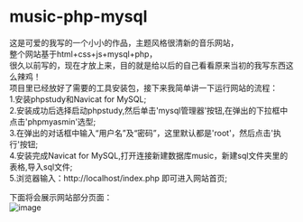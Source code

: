 # music-php-mysql
这是可爱的我写的一个小小的作品，主题风格很清新的音乐网站，  
整个网站基于html+css+js+mysql+php，  
很久以前写的，现在才放上来，目的就是给以后的自己看看原来当初的我写东西这么辣鸡！  
项目里已经放好了需要的工具安装包，接下来我简单讲一下运行网站的流程：  
1.安装phpstudy和Navicat for MySQL;  
2.安装成功后选择启动phpstudy,然后单击'mysql管理器'按钮,在弹出的下拉框中点击'phpmyasmin'选型;  
3.在弹出的对话框中输入“用户名”及“密码”，这里默认都是'root'，然后点击'执行'按钮;  
4.安装完成Navicat for MySQL,打开连接新建数据库music，新建sql文件夹里的表格,导入sql文件;  
5.浏览器输入：http://localhost/index.php 即可进入网站首页;  
  
下面将会展示网站部分页面：  
![image](https://github.com/ALitterGirlZX/music-php-mysql/master/READMEIMG/网站展示图/4T3`PLB%%NUWCAQ~QD}%SOP.png)
